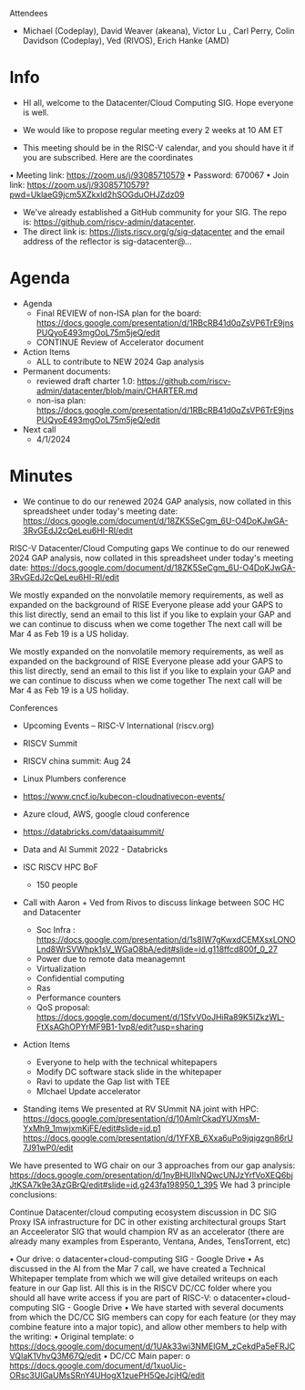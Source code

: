Attendees
- Michael (Codeplay), David Weaver (akeana), Victor Lu , Carl Perry,  Colin Davidson (Codeplay), Ved (RIVOS), Erich Hanke (AMD)


# Info
- HI all, welcome to the Datacenter/Cloud Computing SIG. Hope everyone is well.
- We would like to propose regular meeting every 2 weeks at 10 AM ET

- This meeting should be in the RISC-V calendar, and you should have it if you are subscribed. Here are the coordinates
	
• Meeting link:  https://zoom.us/j/93085710579 
•	Password: 670067
•	Join link: https://zoom.us/j/93085710579?pwd=UklaeG9jcm5XZkxld2hSOGduOHJZdz09

- We've already established a GitHub community for your SIG.  The repo is: https://github.com/riscv-admin/datacenter. 
- The direct link is: https://lists.riscv.org/g/sig-datacenter and the email address of the reflector is sig-datacenter@...


# Agenda

- Agenda
  - Final REVIEW of non-ISA plan for the board: https://docs.google.com/presentation/d/1RBcRB41d0qZsVP6TrE9jnsPUQyoE493mgOoL75m5jeQ/edit
  - CONTINUE Review of Accelerator document
- Action Items
  - ALL to contribute to NEW 2024 Gap analysis
- Permanent documents:
  - reviewed draft charter 1.0: https://github.com/riscv-admin/datacenter/blob/main/CHARTER.md
  - non-isa plan:  https://docs.google.com/presentation/d/1RBcRB41d0qZsVP6TrE9jnsPUQyoE493mgOoL75m5jeQ/edit
- Next call
  - 4/1/2024
# Minutes
 - We continue to do our renewed 2024 GAP analysis, now collated in this spreadsheet under today's meeting date:
https://docs.google.com/document/d/18ZK5SeCgm_6U-O4DoKJwGA-3RvGEdJ2cQeLeu6HI-RI/edit

RISC-V Datacenter/Cloud Computing gaps
We continue to do our renewed 2024 GAP analysis, now collated in this spreadsheet under today's meeting date:
https://docs.google.com/document/d/18ZK5SeCgm_6U-O4DoKJwGA-3RvGEdJ2cQeLeu6HI-RI/edit

We mostly expanded on the nonvolatile memory requirements, as well as expanded on the background of RISE 
Everyone please add your GAPS to this list directly, send an email to this list if you like to explain your GAP and we can continue to discuss when we come together
The next call will be Mar 4 as Feb 19 is a US holiday.

We mostly expanded on the nonvolatile memory requirements, as well as expanded on the background of RISE 
Everyone please add your GAPS to this list directly, send an email to this list if you like to explain your GAP and we can continue to discuss when we come together
The next call will be Mar 4 as Feb 19 is a US holiday.

Conferences
 - Upcoming Events – RISC-V International (riscv.org)
 - RISCV Summit
 - RISCV china summit: Aug 24
 - Linux Plumbers conference
 - https://www.cncf.io/kubecon-cloudnativecon-events/
 - Azure cloud, AWS, google cloud conference
 - https://databricks.com/dataaisummit/
 - Data and AI Summit 2022 - Databricks
 - ISC RISCV HPC BoF
   - 150 people
 - Call with Aaron + Ved from Rivos to discuss linkage between SOC HC and Datacenter
   - Soc Infra : https://docs.google.com/presentation/d/1s8IW7gKwxdCEMXsxLONOLnd8WrSVWhpk1sV_WGaO8bA/edit#slide=id.g118ffcd800f_0_27
   - Power due to remote data meanagemnt
   - Virtualization
   - Confidential computing
   - Ras
   - Performance counters
   - QoS proposal: https://docs.google.com/document/d/1SfvV0oJHiRa89K5IZkzWL-FtXsAGhOPYrMF9B1-1vp8/edit?usp=sharing
 - Action Items
   - Everyone to help with the technical whitepapers
   - Modify DC software stack slide in the whitepaper
   - Ravi to update the Gap list with TEE
   - MIchael Update accelerator

 - Standing items
We presented at RV SUmmit NA joint with HPC:
https://docs.google.com/presentation/d/10AmlrCkadYUXmsM-YxMh9_1mwjxmKjFE/edit#slide=id.p1
https://docs.google.com/presentation/d/1YFXB_6Xxa6uPo9jqigzgn86rU7J91wP0/edit

We have presented to WG chair on our 3 approaches from our gap analysis:
https://docs.google.com/presentation/d/1nyBHUIlxNQwcUNJzYrfVoXEQ6bjJtKSA7k9e3AzGBrQ/edit#slide=id.g243fa198950_1_395
We had 3 principle conclusions:

Continue Datacenter/cloud computing ecosystem discussion in DC SIG
Proxy ISA infrastructure for DC in other existing architectural groups
Start an Acceelerator SIG that would champion RV as an accelerator (there are already many examples from Esperanto, Ventana,  Andes, TensTorrent, etc)



•	Our drive:
o	datacenter+cloud-computing SIG - Google Drive
•	As discussed in the AI from the Mar 7 call, we have created a Technical Whitepaper template from which we will give detailed writeups on each feature in our Gap list. All this is in the RISCV DC/CC folder where you should all have write access if you are part of RISC-V: o datacenter+cloud-computing SIG - Google Drive
•	We have started with several documents from which the DC/CC SIG members can copy for each feature (or they may combine feature into a major topic), and allow other members to help with the writing: 
•	Original template: 
o	https://docs.google.com/document/d/1UAk33wi3NMElGM_zCekdPa5eFRJCVQIaK1VhvQ3M67Q/edit 
•	DC/CC Main paper: 
o	https://docs.google.com/document/d/1xuoUic-ORsc3UIGaUMsSRnY4UHogX1zuePH5QeJcjHQ/edit 
